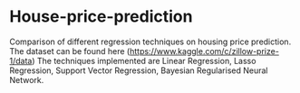 # House-price-prediction
Comparison of different regression techniques on housing price prediction.
The dataset can be found here (https://www.kaggle.com/c/zillow-prize-1/data)
The techniques implemented are Linear Regression, Lasso Regression, Support Vector Regression, Bayesian Regularised Neural Network.


